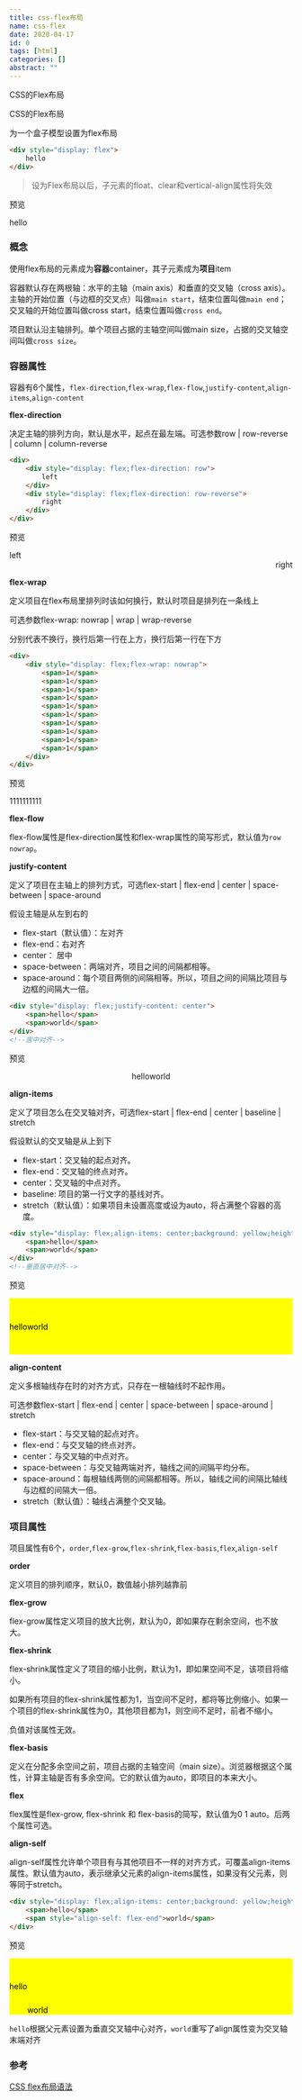```yaml
---
title: css-flex布局
name: css-flex
date: 2020-04-17
id: 0
tags: [html]
categories: []
abstract: ""
---
```



CSS的Flex布局


<!--more-->


CSS的Flex布局

<!--more-->

为一个盒子模型设置为flex布局

```html
<div style="display: flex">
    hello
</div>
```

>  设为Flex布局以后，子元素的float、clear和vertical-align属性将失效                                                                                                                                                                                                                                                                                                                                                                                                                                                                                                                                                                                                                                                                                                                                                                                                                                                                                                                                                                                                                                                                                                                                                                                                                                                                                                                                                                                                                                                                                                                                                                        

预览

<div style="display: flex">hello</div>

### 概念

使用flex布局的元素成为**容器**container，其子元素成为**项目**item

容器默认存在两根轴：水平的主轴（main axis）和垂直的交叉轴（cross axis）。主轴的开始位置（与边框的交叉点）叫做`main start`，结束位置叫做`main end`；交叉轴的开始位置叫做cross start，结束位置叫做`cross end`。

项目默认沿主轴排列。单个项目占据的主轴空间叫做main size，占据的交叉轴空间叫做`cross size`。

### 容器属性

容器有6个属性，`flex-direction`,`flex-wrap`,`flex-flow`,`justify-content`,`align-items`,`align-content`

**flex-direction**

决定主轴的排列方向，默认是水平，起点在最左端。可选参数row | row-reverse | column | column-reverse

```html
<div>
    <div style="display: flex;flex-direction: row">
        left
    </div>
    <div style="display: flex;flex-direction: row-reverse">
        right
    </div>
</div>
```

预览

<div>
    <div style="display: flex;flex-direction: row">
        left
    </div>
    <div style="display: flex;flex-direction: row-reverse">
        right
    </div>
</div>

**flex-wrap**

定义项目在flex布局里排列时该如何换行，默认时项目是排列在一条线上

可选参数flex-wrap: nowrap | wrap | wrap-reverse

分别代表不换行，换行后第一行在上方，换行后第一行在下方

```html
<div>
    <div style="display: flex;flex-wrap: nowrap">
        <span>1</span>
        <span>1</span>
        <span>1</span>
        <span>1</span>
        <span>1</span>
        <span>1</span>
        <span>1</span>
        <span>1</span>
        <span>1</span>
        <span>1</span>
    </div>
</div>
```

预览

<div>
    <div style="display: flex;flex-wrap: nowrap">
        <span>1</span>
        <span>1</span>
        <span>1</span>
        <span>1</span>
        <span>1</span>
        <span>1</span>
        <span>1</span>
        <span>1</span>
        <span>1</span>
        <span>1</span>
    </div>
</div>

**flex-flow**

flex-flow属性是flex-direction属性和flex-wrap属性的简写形式，默认值为`row nowrap`。

**justify-content**

定义了项目在主轴上的排列方式，可选flex-start | flex-end | center | space-between | space-around

假设主轴是从左到右的

- flex-start（默认值）：左对齐
- flex-end：右对齐
- center： 居中
- space-between：两端对齐，项目之间的间隔都相等。
- space-around：每个项目两侧的间隔相等。所以，项目之间的间隔比项目与边框的间隔大一倍。

```html
<div style="display: flex;justify-content: center">
    <span>hello</span>
    <span>world</span>
</div>
<!--居中对齐-->
```

预览

<div style="display: flex;justify-content: center">
    <span>hello</span>
    <span>world</span>
</div>

**align-items**

定义了项目怎么在交叉轴对齐，可选flex-start | flex-end | center | baseline | stretch

假设默认的交叉轴是从上到下

- flex-start：交叉轴的起点对齐。
- flex-end：交叉轴的终点对齐。
- center：交叉轴的中点对齐。
- baseline: 项目的第一行文字的基线对齐。
- stretch（默认值）：如果项目未设置高度或设为auto，将占满整个容器的高度。

```html
<div style="display: flex;align-items: center;background: yellow;height: 100px;color: black">
    <span>hello</span>
    <span>world</span>
</div>
<!--垂直居中对齐-->
```

预览

<div style="display: flex;align-items: center;background: yellow;height: 100px;color: black">
    <span>hello</span>
    <span>world</span>
</div>

**align-content**

定义多根轴线存在时的对齐方式，只存在一根轴线时不起作用。

可选参数flex-start | flex-end | center | space-between | space-around | stretch

- flex-start：与交叉轴的起点对齐。
- flex-end：与交叉轴的终点对齐。
- center：与交叉轴的中点对齐。
- space-between：与交叉轴两端对齐，轴线之间的间隔平均分布。
- space-around：每根轴线两侧的间隔都相等。所以，轴线之间的间隔比轴线与边框的间隔大一倍。
- stretch（默认值）：轴线占满整个交叉轴。



### 项目属性

项目属性有6个，`order`,`flex-grow`,`flex-shrink`,`flex-basis`,`flex`,`align-self`

**order**

定义项目的排列顺序，默认0，数值越小排列越靠前

**flex-grow**

flex-grow属性定义项目的放大比例，默认为0，即如果存在剩余空间，也不放大。

**flex-shrink**

flex-shrink属性定义了项目的缩小比例，默认为1，即如果空间不足，该项目将缩小。

如果所有项目的flex-shrink属性都为1，当空间不足时，都将等比例缩小。如果一个项目的flex-shrink属性为0，其他项目都为1，则空间不足时，前者不缩小。

负值对该属性无效。

**flex-basis**

定义在分配多余空间之前，项目占据的主轴空间（main size）。浏览器根据这个属性，计算主轴是否有多余空间。它的默认值为auto，即项目的本来大小。

**flex**

flex属性是flex-grow, flex-shrink 和 flex-basis的简写，默认值为0 1 auto。后两个属性可选。

**align-self**

align-self属性允许单个项目有与其他项目不一样的对齐方式，可覆盖align-items属性。默认值为auto，表示继承父元素的align-items属性，如果没有父元素，则等同于stretch。

```html
<div style="display: flex;align-items: center;background: yellow;height: 100px;color: black">
    <span>hello</span>
    <span style="align-self: flex-end">world</span>
</div>
```

预览

<div style="display: flex;align-items: center;background: yellow;height: 100px;color: black">
    <span>hello</span>
    <span style="align-self: flex-end">world</span>
</div>

`hello`根据父元素设置为垂直交叉轴中心对齐，`world`重写了align属性变为交叉轴末端对齐

### 参考

[CSS flex布局语法](https://www.runoob.com/w3cnote/flex-grammar.html)